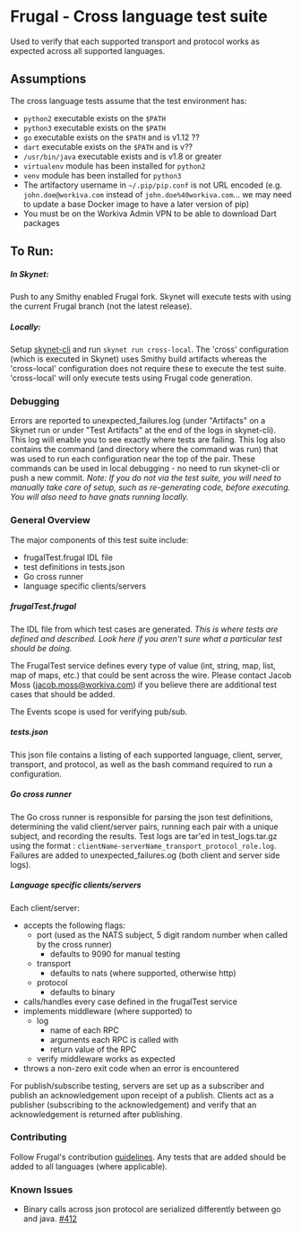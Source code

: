 # Frugal - Cross language test suite

Used to verify that each supported transport and protocol works as expected
across all supported languages.

## Assumptions

The cross language tests assume that the test environment has:
- `python2` executable exists on the `$PATH`
- `python3` executable exists on the `$PATH`
- `go` executable exists on the `$PATH` and is v1.12 ??
- `dart` executable exists on the `$PATH` and is v??
- `/usr/bin/java` executable exists and is v1.8 or greater
- `virtualenv` module has been installed for `python2`
- `venv` module has been installed for `python3`
- The artifactory username in `~/.pip/pip.conf` is not URL encoded (e.g. `john.doe@workiva.com` instead of `john.doe%40workiva.com`... we may need to update a base Docker image to have a later version of pip)
- You must be on the Workiva Admin VPN to be able to download Dart packages

## To Run:
##### In Skynet:

Push to any Smithy enabled Frugal fork.  Skynet will execute tests with using
the current Frugal branch (not the latest release).

##### Locally:
Setup [skynet-cli](https://github.com/workiva/skynet-cli) and run `skynet run
cross-local`. The 'cross' configuration (which is executed in Skynet) uses
Smithy build artifacts whereas the 'cross-local' configuration does not
require these to execute the test suite.  'cross-local' will only execute
tests using Frugal code generation.

### Debugging
Errors are reported to unexpected_failures.log (under "Artifacts" on a Skynet
run or under "Test Artifacts" at the end of the logs in skynet-cli).  This log
will enable you to see exactly where tests are failing.  This log also contains
the command (and directory where the command was run) that was used to run each
configuration near the top of the pair. These commands can be used in local
debugging - no need to run skynet-cli or push a new commit.  _Note: If you do
 not via the test suite, you will need to manually take care of setup, such
 as re-generating code, before executing. You will also need to have gnats
 running locally._


### General Overview
The major components of this test suite include:
* frugalTest.frugal IDL file
* test definitions in tests.json
* Go cross runner
* language specific clients/servers

##### frugalTest.frugal
The IDL file from which test cases are generated.  _This is where tests are
defined and described. Look here if you aren't sure what a particular test
should be doing._

The FrugalTest service defines every type of value (int, string, map, list,
map of maps, etc.) that could be sent across the wire.  Please contact Jacob
Moss (jacob.moss@workiva.com) if you believe there are additional test cases
that should be added.

The Events scope is used for verifying pub/sub.

##### tests.json
This json file contains a listing of each supported language, client, server,
transport, and protocol, as well as the bash command required to run a
configuration.

##### Go cross runner
The Go cross runner is responsible for parsing the json test definitions,
determining the valid client/server pairs, running each pair with a unique
subject, and recording the results.  Test logs are tar'ed in test_logs.tar.gz
using the format : `clientName-serverName_transport_protocol_role.log`.
Failures are added to unexpected_failures.og (both client and server side logs).

##### Language specific clients/servers
Each client/server:

* accepts the following flags:
  * port (used as the NATS subject, 5 digit random number when called by the
  cross runner)
    * defaults to 9090 for manual testing
  * transport
    * defaults to nats (where supported, otherwise http)
  * protocol
    * defaults to binary
* calls/handles every case defined in the frugalTest service
* implements middleware (where supported) to
  * log
    * name of each RPC
    * arguments each RPC is called with
    * return value of the RPC
  * verify middleware works as expected
* throws a non-zero exit code when an error is encountered

For publish/subscribe testing, servers are set up as a subscriber and publish
an acknowledgement upon receipt of a publish.  Clients act as a publisher
(subscribing to the acknowledgement) and verify that an acknowledgement is
returned after publishing.

### Contributing
Follow Frugal's contribution [guidelines](https://github.com/Workiva/frugal/blob/master/CONTRIBUTING.md).
Any tests that are added should be added to all languages (where applicable).


### Known Issues

* 	Binary calls across json protocol are serialized differently between go
and java.  [#412](https://github.com/Workiva/frugal/issues/412)
